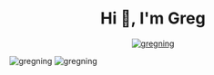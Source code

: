 <h1 align="center">Hi 👋, I'm Greg</h1>

<p align="center"> <a href="https://github.com/ryo-ma/github-profile-trophy"><img src="https://github-profile-trophy.vercel.app/?username=GregNing&theme=radical&no-frame=false&no-bg=true&margin-w=4" alt="gregning" /></a> </p>

<div align="left">
<img src="https://github-readme-stats.vercel.app/api/top-langs?username=gregning&show_icons=true&locale=en&layout=compact" alt="gregning" />
<img src="https://github-readme-streak-stats.herokuapp.com/?user=gregning&" alt="gregning" />
</div>
